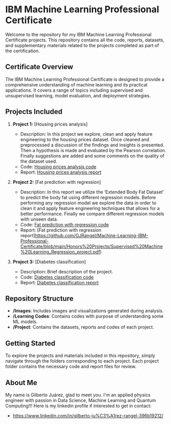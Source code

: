 # IBM Machine Learning Professional Certificate

Welcome to the repository for my IBM Machine Learning Professional Certificate projects. This repository contains all the code, reports, datasets, and supplementary materials related to the projects completed as part of the certification.

## Certificate Overview

The IBM Machine Learning Professional Certificate is designed to provide a comprehensive understanding of machine learning and its practical applications. It covers a range of topics including supervised and unsupervised learning, model evaluation, and deployment strategies.

## Projects Included

1. **Project 1:** [Housing prices analysis]
   - Description: In this project we explore, clean and apply feature engineering to the housing prices dataset. Once cleaned and preprocessed a discussion of the findings and insights is presented. Then a hypothesis is made and evaluated by the Pearson correlation. Finally suggestions are added and some comments on the quality of the dataset used.
   - Code: [Housing prices analysis code](https://github.com/GJRangel/Machine-Learning-IBM-Professional-Certificate/blob/main/Project%20Codes/data/Exploratory%20Data%20Analysis%20for%20Machine%20Learning%20Project.ipynb)
   - Report: [Housing prices analysis report](https://github.com/GJRangel/Machine-Learning-IBM-Professional-Certificate/blob/main/Honors%20Projects/Exploratory%20Data%20Analysis%20for%20Machine%20Learning%20Project.pdf)

2. **Project 2:** [Fat prediction with regression]
   - Description: In this report we utilize the ‘Extended Body Fat Dataset’ to predict the body fat using different regression models. Before performing any regression model we explore the data in order to clean it and apply feature engineering techniques that allows for a better performance. Finally we compare different regression models with unseen data.
   - Code: [Fat prediction with regression code](https://github.com/GJRangel/Machine-Learning-IBM-Professional-Certificate/blob/main/Project%20Codes/data/Supervised%20Learning%20Regression%20Project.ipynb)
   - Report: [Fat prediction with regression report]https://github.com/GJRangel/Machine-Learning-IBM-Professional-Certificate/blob/main/Honors%20Projects/Supervised%20Machine%20Learning_Regression_project.pdf)

3. **Project 3:** [Diabetes classification]
   - Description: Brief description of the project.
   - Code: [Diabetes classification code](https://github.com/GJRangel/Machine-Learning-IBM-Professional-Certificate/blob/main/Project%20Codes/data/Supervised%20ML%20Class%20project.ipynb)
   - Report: [Diabetes classification report](https://github.com/GJRangel/Machine-Learning-IBM-Professional-Certificate/blob/main/Honors%20Projects/Supervised_ML__Classification_project.pdf)

## Repository Structure

- **/Images**: Includes images and visualizations generated during analysis.
- **/Learning Codes**: Contains codes with purpose of understanding some ML models.
- **/Project**: Contains the datasets, reports and codes of each project.

## Getting Started

To explore the projects and materials included in this repository, simply navigate through the folders corresponding to each project. Each project folder contains the necessary code and report files for review.

## About Me

My name is Gilberto Juárez, glad to meet you. I'm an applied physics engineer with passion in Data Science, Machine Learning and Quantum Computing!!! Here is my linkedin profile if interested to get in contact: 
- https://www.linkedin.com/in/gilberto-ju%C3%A1rez-rangel-396b19212/

